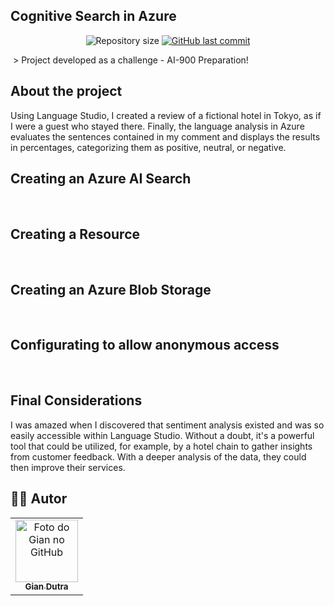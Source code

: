 ## Cognitive Search in Azure




<p align="center">
  <img alt="Repository size" src="https://img.shields.io/github/repo-size/GianDutra/Azure-Cognitive-Search">

   <a href="https://github.com/GianDutra/Azure-Cognitive-Search/commits/master">
    <img alt="GitHub last commit" src="https://img.shields.io/github/last-commit/GianDutra/Azure-Cognitive-Search">
  </a>
  
</p>
<img src="./images/26.png" alt="" title="Azure-Cognitive-Search">
> Project developed as a challenge - AI-900 Preparation!

## About the project

Using Language Studio, I created a review of a fictional hotel in Tokyo, as if I were a guest who stayed there. Finally, the language analysis in Azure evaluates the sentences contained in my comment and displays the results in percentages, categorizing them as positive, neutral, or negative.
  
## **Creating an Azure AI Search**



<img src="./images/2.png" alt="">
<img src="./images/3.png" alt="">

## **Creating a Resource**


<img src="./images/4.png" alt="">
<img src="./images/5.png" alt="">
<img src="./images/6.png" alt="">

## **Creating an Azure Blob Storage**

<img src="./images/7.png" alt="">
<img src="./images/8.png" alt="">
<img src="./images/9.png" alt="">
<img src="./images/10.png" alt="">

## **Configurating to allow anonymous access**

<img src="./images/11.png" alt="">
<img src="./images/12.png" alt="">
<img src="./images/13.png" alt="">
<img src="./images/14.png" alt="">
<img src="./images/15.png" alt="">
<img src="./images/16.png" alt="">
<img src="./images/17.png" alt="">
<img src="./images/18.png" alt="">
<img src="./images/19.png" alt="">
<img src="./images/20.png" alt="">
<img src="./images/21.png" alt="">
<img src="./images/22.png" alt="">
<img src="./images/23.png" alt="">
<img src="./images/25.png" alt="">
<img src="./images/26.png" alt="">


## Final Considerations
I was amazed when I discovered that sentiment analysis existed and was so easily accessible within Language Studio. Without a doubt, it's a powerful tool that could be utilized, for example, by a hotel chain to gather insights from customer feedback. With a deeper analysis of the data, they could then improve their services.

## 👨‍💼 Autor

<table>
  <tr>
    <td align="center">
      <a href="#">
        <img src="https://github.com/GianDutra.png" width="100px;" alt="Foto do Gian no GitHub"/><br>
        <sub>
          <b>Gian Dutra</b>
        </sub>
      </a>
    </td>
  </tr>
</table>
